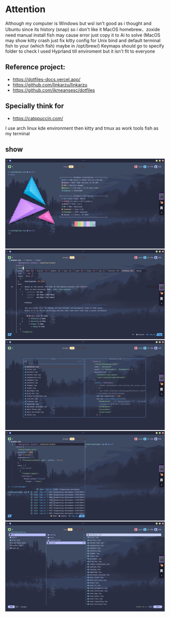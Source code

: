 # Attention
Although my computer is Windows but wsl isn't good as i thought and Ubuntu since its history (snap) so i don't like it
MacOS homebrew、zoxide need manual install
fish may cause error just copy it to Ai to solve (MacOS may show kitty crash just fix kitty config for Unix bind and default terminal fish to your (which fish) maybe in /opt/brew/)
Keymaps should go to specify folder to check
I used Hyprland till enviroment but it isn't fit to everyone

## Reference project:
- https://dotfiles-docs.vercel.app/
- https://github.com/linkarzu/linkarzu
- https://github.com/jkmeansesc/dotfiles

## Specially think for
- https://catppuccin.com/

I use arch linux kde environment then kitty and tmux as work tools fish as my terminal

## show

![fastfetch](https://github.com/Yrd980/dotfile/blob/main/img/fastfetch.png)
![lazyvim](https://github.com/Yrd980/dotfile/blob/main/img/lazyvim.png)
![snacks_search_file](https://github.com/Yrd980/dotfile/blob/main/img/snacks_search_file.png)
![split_window](https://github.com/Yrd980/dotfile/blob/main/img/split_window.png)
![yazi](https://github.com/Yrd980/dotfile/blob/main/img/yazi.png)
